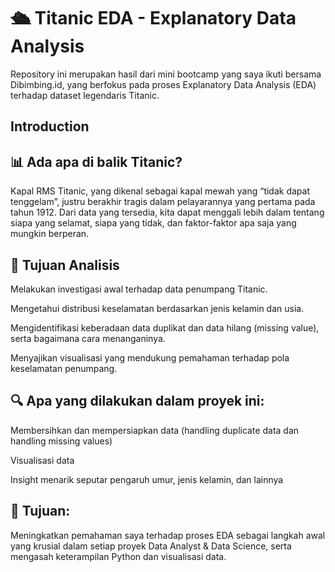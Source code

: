 # 🛳️ Titanic EDA - Explanatory Data Analysis

Repository ini merupakan hasil dari mini bootcamp yang saya ikuti bersama Dibimbing.id, yang berfokus pada proses Explanatory Data Analysis (EDA) terhadap dataset legendaris Titanic.

## Introduction
## 📊 Ada apa di balik Titanic?

Kapal RMS Titanic, yang dikenal sebagai kapal mewah yang “tidak dapat tenggelam”, justru berakhir tragis dalam pelayarannya yang pertama pada tahun 1912. Dari data yang tersedia, kita dapat menggali lebih dalam tentang siapa yang selamat, siapa yang tidak, dan faktor-faktor apa saja yang mungkin berperan.

## 🎯 Tujuan Analisis

Melakukan investigasi awal terhadap data penumpang Titanic.

Mengetahui distribusi keselamatan berdasarkan jenis kelamin dan usia.

Mengidentifikasi keberadaan data duplikat dan data hilang (missing value), serta bagaimana cara menanganinya.

Menyajikan visualisasi yang mendukung pemahaman terhadap pola keselamatan penumpang.

## 🔍 Apa yang dilakukan dalam proyek ini:

Membersihkan dan mempersiapkan data (handling duplicate data dan handling missing values)

Visualisasi data

Insight menarik seputar pengaruh umur, jenis kelamin, dan lainnya

## 🎯 Tujuan:
Meningkatkan pemahaman saya terhadap proses EDA sebagai langkah awal yang krusial dalam setiap proyek Data Analyst & Data Science, serta mengasah keterampilan Python dan visualisasi data.
